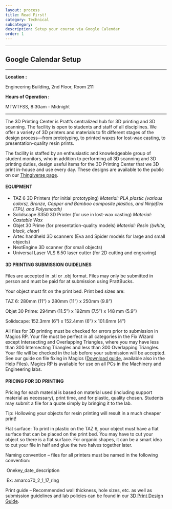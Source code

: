 ```yaml
---
layout: process
title: Read First!
category: Technical
subcategory: 
description: Setup your course via Google Calendar
order: 1
---
```


<hr class="homebreak">

## Google Calendar Setup
---

**Location :** 

Engineering Building, 2nd Floor, Room 211

**Hours of Operation :**

MTWTFSS, 8:30am - Midnight



------



The 3D Printing Center is Pratt’s centralized hub for 3D printing and 3D scanning. The facility is open to students and staff of all disciplines. We offer a variety of 3D printers and materials to fit different stages of the design process—from prototyping, to printed waxes for lost-wax casting, to presentation-quality resin prints.

The facility is staffed by an enthusiastic and knowledgeable group of student monitors, who in addition to performing all 3D scanning and 3D printing duties, design useful items for the 3D Printing Center that we 3D print in-house and use every day. These designs are available to the public on our [Thingiverse page](http://www.thingiverse.com/Pratt3DPrinting/designs).



#### EQUIPMENT

- TAZ 6 3D Printers (for initial prototyping)
  *Material: PLA plastic (various colors), Bronze, Copper and Bamboo composite plastics, and Ninjaflex (TPU, and Polysmooth)*
- Solidscape S350 3D Printer (for use in lost-wax casting)
  *Material: Castable Wax*
- Objet 30 Prime (for presentation-quality models)
  *Material: Resin ((white, black, clear)* 
- Artec handheld 3D scanners (Eva and Spider models for large and small objects)
- NextEngine 3D scanner (for small objects)
- Universal Laser VLS 6.50 laser cutter (for 2D cutting and engraving)



#### 3D PRINTING SUBMISSION GUIDELINES

Files are accepted in .stl or .obj format. Files may only be submitted in person and must be paid for at submission using PrattBucks.

Your object must fit on the print bed. Print bed sizes are:

TAZ 6: 280mm (11”) x 280mm (11”) x 250mm (9.8”)

Objet 30 Prime: 294mm (11.5”) x 192mm (7.5”) x 148 mm (5.9”)

Solidscape: 152.3mm (6”) x 152.4mm (6”) x 101.6mm (4”)

All files for 3D printing must be checked for errors prior to submission in Magics RP. Your file must be perfect in all categories in the Fix Wizard except Intersecting and Overlapping Triangles, where you may have less than 300 Intersecting Triangles and less than 300 Overlapping Triangles. Your file will be checked in the lab before your submission will be accepted. See our guide on file fixing in Magics ([Download guide](http://labs.pratt.edu/resources/printing/pdf/magics_design_guide_F19.pdf?_ga=2.196701676.1925286507.1582138075-2024070087.1582138075), available also in the Help Files). Magics RP is available for use on all PCs in the Machinery and Engineering labs.



#### PRICING FOR 3D PRINTING

Pricing for each material is based on material used (including support material as necessary), print time, and for plastic, quality chosen. Students may submit a file for a quote simply by bringing it to the lab.

Tip: Hollowing your objects for resin printing will result in a much cheaper print!

Flat surface: To print in plastic on the TAZ 6, your object must have a flat surface that can be placed on the print bed. You may have to cut your object so there is a flat surface. For organic shapes, it can be a smart idea to cut your file in half and glue the two halves together later.

Naming convention – files for all printers must be named in the following convention:

​                                Onekey_date_description

​                                Ex: amarco70_2_1_17_ring

Print guide – Recommended wall thickness, hole sizes, etc. as well as submission guidelines and lab policies can be found in our [3D Print Design Guide](http://labs.pratt.edu/resources/printing/pdf/3dprint_design_guide_F19.pdf?_ga=2.196701676.1925286507.1582138075-2024070087.1582138075).